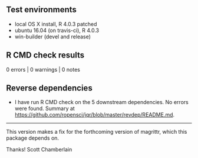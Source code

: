 ## Test environments

* local OS X install, R 4.0.3 patched
* ubuntu 16.04 (on travis-ci), R 4.0.3
* win-builder (devel and release)

## R CMD check results

0 errors | 0 warnings | 0 notes

## Reverse dependencies

* I have run R CMD check on the 5 downstream dependencies. No errors were found. Summary at <https://github.com/ropensci/jqr/blob/master/revdep/README.md>.

---

This version makes a fix for the forthcoming version of magrittr, which this package depends on.

Thanks!
Scott Chamberlain
